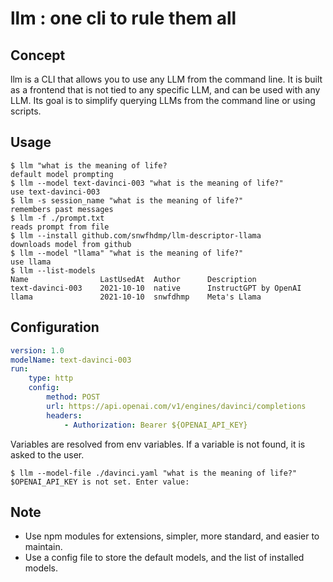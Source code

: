 # llm : one cli to rule them all

## Concept

llm is a CLI that allows you to use any LLM from the command line.
It is built as a frontend that is not tied to any specific LLM, and can be used with any LLM.
Its goal is to simplify querying LLMs from the command line or using scripts.


## Usage

```
$ llm "what is the meaning of life?
default model prompting
$ llm --model text-davinci-003 "what is the meaning of life?"
use text-davinci-003
$ llm -s session_name "what is the meaning of life?"
remembers past messages
$ llm -f ./prompt.txt
reads prompt from file
$ llm --install github.com/snwfhdmp/llm-descriptor-llama
downloads model from github
$ llm --model "llama" "what is the meaning of life?"
use llama
$ llm --list-models
Name				LastUsedAt	Author 		Description
text-davinci-003	2021-10-10 	native 		InstructGPT by OpenAI
llama				2021-10-10 	snwfdhmp	Meta's Llama
```

## Configuration

```yaml
version: 1.0
modelName: text-davinci-003
run:
    type: http
    config:
        method: POST
        url: https://api.openai.com/v1/engines/davinci/completions
        headers:
            - Authorization: Bearer ${OPENAI_API_KEY}
```

Variables are resolved from env variables. If a variable is not found, it is asked to the user.

```
$ llm --model-file ./davinci.yaml "what is the meaning of life?"
$OPENAI_API_KEY is not set. Enter value:
```

## Note

- Use npm modules for extensions, simpler, more standard, and easier to maintain.
- Use a config file to store the default models, and the list of installed models.